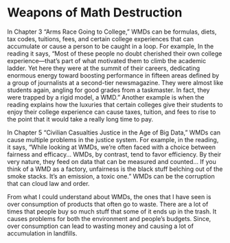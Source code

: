 # Weapons of Math Destruction

In Chapter 3 “Arms Race Going to College,” WMDs can be formulas, diets, tax codes, tuitions, fees, and certain college experiences that can accumulate or cause a person to be caught in a loop. For example, In the reading it says, “Most of these people no doubt cherished their own college experience—that’s part of what motivated them to climb the academic ladder. Yet here they were at the summit of their careers, dedicating enormous energy toward boosting performance in fifteen areas defined by a group of journalists at a second-tier newsmagazine. They were almost like students again, angling for good grades from a taskmaster. In fact, they were trapped by a rigid model, a WMD.” Another example is when the reading explains how the luxuries that certain colleges give their students to enjoy their college experience can cause taxes, tuition, and fees to rise to the point that it would take a really long time to pay.

In Chapter 5 “Civilian Casualties Justice in the Age of Big Data,” WMDs can cause multiple problems in the justice system. For example, in the reading, it says, “While looking at WMDs, we’re often faced with a choice between fairness and efficacy… WMDs, by contrast, tend to favor efficiency. By their very nature, they feed on data that can be measured and counted… If you think of a WMD as a factory, unfairness is the black stuff belching out of the smoke stacks. It’s an emission, a toxic one.” WMDs can be the corruption that can cloud law and order.

From what I could understand about WMDs, the ones that I have seen is over consumption of products that often go to waste. There are a lot of times that people buy so much stuff that some of it ends up in the trash. It causes problems for both the environment and people’s budgets. Since, over consumption can lead to wasting money and causing a lot of accumulation in landfills.
